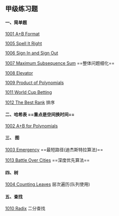 ## 甲级练习题



#### 一、简单题 

[1001 A+B Format](https://pintia.cn/problem-sets/994805342720868352/problems/994805528788582400) 

[1005 Spell It Right](https://pintia.cn/problem-sets/994805342720868352/problems/994805519074574336) 

[1006 Sign In and Sign Out](https://pintia.cn/problem-sets/994805342720868352/problems/994805516654460928) 

[1007 Maximum Subsequence Sum](https://pintia.cn/problem-sets/994805342720868352/problems/994805514284679168) ==整体问题细化== 

[1008 Elevator](https://pintia.cn/problem-sets/994805342720868352/problems/994805511923286016) 

[1009 Product of Polynomials](https://pintia.cn/problem-sets/994805342720868352/problems/994805509540921344) 

[1011 World Cup Betting](https://pintia.cn/problem-sets/994805342720868352/problems/994805504927186944) 

[1012 The Best Rank](https://pintia.cn/problem-sets/994805342720868352/problems/994805502658068480) 排序



#### 二、哈希表 ==重点是空间换时间==

[1002 A+B for Polynomials](https://pintia.cn/problem-sets/994805342720868352/problems/994805526272000000) 



#### 三、 图

[1003 Emergency](https://pintia.cn/problem-sets/994805342720868352/problems/994805523835109376)  ==最短路径(迪杰斯特拉算法)== 

[1013 Battle Over Cities](https://pintia.cn/problem-sets/994805342720868352/problems/994805500414115840) ==深度优先算法== 



#### 四、树

[1004  Counting Leaves](https://pintia.cn/problem-sets/994805342720868352/problems/994805521431773184) 层次遍历(队列使用)



#### 五、查找

[1010 Radix](https://pintia.cn/problem-sets/994805342720868352/problems/994805507225665536) 二分查找



